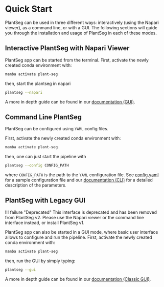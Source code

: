 # Quick Start

PlantSeg can be used in three different ways: interactively (using the Napari viewer), as a command line, or with a GUI. The following sections will guide you through the installation and usage of PlantSeg in each of these modes.

## Interactive PlantSeg with Napari Viewer

PlantSeg app can be started from the terminal.
First, activate the newly created conda environment with:

```bash
mamba activate plant-seg
```

then, start the plantseg in napari

```bash
plantseg --napari
```

A more in depth guide can be found in our [documentation (GUI)](https://hci-unihd.github.io/plant-seg/chapters/plantseg_interactive_napari/).

## Command Line PlantSeg

PlantSeg can be configured using `YAML` config files.

First, activate the newly created conda environment with:

```bash
mamba activate plant-seg
```

then, one can just start the pipeline with

```bash
plantseg --config CONFIG_PATH
```

where `CONFIG_PATH` is the path to the `YAML` configuration file. See [config.yaml](https://github.com/kreshuklab/plant-seg/blob/master/examples/config.yaml) for a sample configuration
file and our [documentation (CLI)](https://hci-unihd.github.io/plant-seg/chapters/plantseg_classic_cli/) for a
detailed description of the parameters.

## PlantSeg with Legacy GUI

!!! failure "Deprecated"
    This interface is deprecated and has been removed from PlantSeg v2. Please use the Napari viewer or the command line interface instead, or install PlantSeg v1.

PlantSeg app can also be started in a GUI mode, where basic user interface allows to configure and run the pipeline.
First, activate the newly created conda environment with:

```bash
mamba activate plant-seg
```

then, run the GUI by simply typing:

```bash
plantseg --gui
```

A more in depth guide can be found in our [documentation (Classic GUI)](https://hci-unihd.github.io/plant-seg/chapters/plantseg_classic_gui/).
